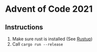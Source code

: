 # Advent of Code 2021

## Instructions

1. Make sure rust is installed (See [Rustup](https://rustup.rs/))
2. Call `cargo run --release`

